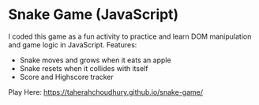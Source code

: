 # Snake Game (JavaScript)

I coded this game as a fun activity to practice and learn DOM manipulation and game logic in JavaScript.
Features:
- Snake moves and grows when it eats an apple
- Snake resets when it collides with itself
- Score and Highscore tracker

Play Here: https://taherahchoudhury.github.io/snake-game/
